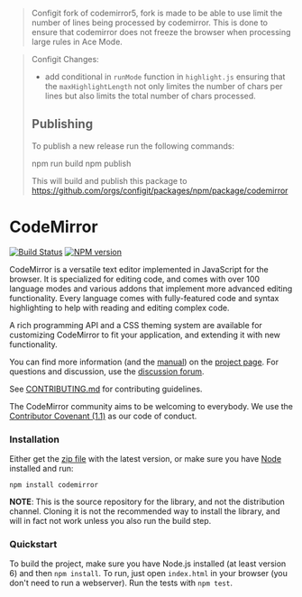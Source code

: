 > Configit fork of codemirror5, fork is made to be able to use limit the number of lines being processed by codemirror. This is done to ensure that codemirror does not freeze the browser when processing large rules in Ace Mode.

> Configit Changes:
> 
> * add conditional in `runMode` function in `highlight.js` ensuring that the `maxHighlightLength` not only limites the number of chars per lines but also limits the total number of chars processed.
>
> ## Publishing
> 
> To publish a new release run the following commands:
> 
> npm run build
> npm publish 
>
> This will build and publish this package to https://github.com/orgs/configit/packages/npm/package/codemirror

# CodeMirror

[![Build Status](https://github.com/codemirror/codemirror5/workflows/main/badge.svg)](https://github.com/codemirror/codemirror5/actions)
[![NPM version](https://img.shields.io/npm/v/codemirror.svg)](https://www.npmjs.org/package/codemirror)

CodeMirror is a versatile text editor implemented in JavaScript for
the browser. It is specialized for editing code, and comes with over
100 language modes and various addons that implement more advanced
editing functionality. Every language comes with fully-featured code
and syntax highlighting to help with reading and editing complex code.

A rich programming API and a CSS theming system are available for
customizing CodeMirror to fit your application, and extending it with
new functionality.

You can find more information (and the
[manual](https://codemirror.net/5/doc/manual.html)) on the [project
page](https://codemirror.net/5/). For questions and discussion, use the
[discussion forum](https://discuss.codemirror.net/).

See
[CONTRIBUTING.md](https://github.com/codemirror/CodeMirror/blob/master/CONTRIBUTING.md)
for contributing guidelines.

The CodeMirror community aims to be welcoming to everybody. We use the
[Contributor Covenant
(1.1)](http://contributor-covenant.org/version/1/1/0/) as our code of
conduct.

### Installation

Either get the [zip file](https://codemirror.net/5/codemirror.zip) with
the latest version, or make sure you have [Node](https://nodejs.org/)
installed and run:

    npm install codemirror

**NOTE**: This is the source repository for the library, and not the
distribution channel. Cloning it is not the recommended way to install
the library, and will in fact not work unless you also run the build
step.

### Quickstart

To build the project, make sure you have Node.js installed (at least version 6)
and then `npm install`. To run, just open `index.html` in your
browser (you don't need to run a webserver). Run the tests with `npm test`.
